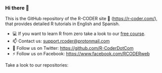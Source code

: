 ### Hi there 👋


This is the GitHub repository of the R-CODER site 🚀 (https://r-coder.com/), that provides detailed R tutorials in English and Spanish.


- 💻 If you want to learn R from zero take a look to our [free course](https://r-coder.com/learn-r).
- 📫 Contact us: support.rcoder@protonmail.com
- 🌱 Follow us on Twitter: https://github.com/R-CoderDotCom
- ⚡ Follow us on Facebook: https://www.facebook.com/RCODERweb

Take a look to our repositories:

<!--
**R-CoderDotCom/R-CoderDotCom** is a ✨ _special_ ✨ repository because its `README.md` (this file) appears on your GitHub profile.


Here are some ideas to get you started:

- 🔭 I’m currently working on ...
- 🌱 I’m currently learning ...
- 👯 I’m looking to collaborate on ...
- 🤔 I’m looking for help with ...
- 💬 Ask me about ...
- 📫 How to reach me: 
- 😄 Pronouns: ...
- ⚡ Fun fact: ...
-->
